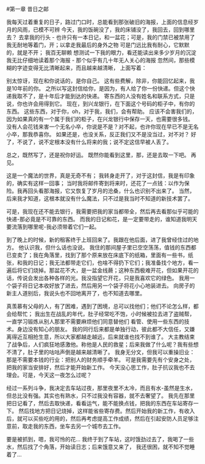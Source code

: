 
#第一章 昔日之邮


我每天过着重复的日子，路过门口时，总能看到那张破旧的海报，上面的信息经岁月的风雨，已模不可辨
今天，我的饭碗没了，我的床铺没了，我回去，回到哪里去？
去拿我的行头 - 也许只有一本日记，和一盆花；可是，我的门禁已被禁用了
我无耐地等着门，开；以拿走我最后的身外之物
可是门远比我有耐心，它默默的，就是不开；
我百无聊赖
想测试一下我的眼力，看还能读出来多少岁月的沉淀
我无比仔细地读着那个海报 - 那个似乎有几十年无人关心的海报
忽然间，那些模糊的字迹变得无比清晰起来，而且越来越清晰，
上面写着：

别太惊讶，现在和你说话的，是你自己。
这有些费解，除非，你能回忆起来，我是10年前的你。
之所以写这封信给你，是因为，有人给了你一份快递。但这个快递我取不了，是十年后才能到达的快递。
寄东西的人没有姓名和联系方式，只是说，你也许会用得到它。
现在，到兴龙银行，在下面这个号码的柜子中，有你的东西。
这些东西，对于你，oh，对于我，我们，会有帮助。
应该不会害我们的，因为如果真的有一个属于我们的柜子，在兴龙银行中保存一天，也需要很多钱。
没有人会花钱来害一个无名小卒，你说是不是？对不起，也许你现在早已不是无名小卒，那我恭喜你。
如果还是，也没关系，反正我们又不是没当过，对不对？
好了，不说了，说不定根本没有什么将来的我；说不定这信早被人丢了。

总之，既然写了，还是祝你好运。
既然你能看到这里，那，还是去取一下吧。
再见。



这是一个魔法的世界，真是无奇不有；
我转身走开了，对于这封信，我是有印象的，确实有这样一回事；
当时我将邮件寄到将来时，还花了一点钱：以作为保险。我再回头看那海报，它又恢复了岁月的沧桑，什么也识别不出来了。
当然，后来我才知道，这根本就没有什么魔法，只不过是我当时不知道的新技术罢了。

可是，我现在还不能去银行，我需要把我的家当都带全，然后再去看那似乎可能的快递-那必竟是不可靠的东西。
而我的日记和花，是一定要带走的，谁知道我明天要流落到哪里呢-我必须带着它们一起。


到了晚上的时候，新的租客终于上班回来了。我跟在他后面，进了我曾经住过的地方。
他认识我，但什么话也没说。
我住的那间屋子里已空空荡荡，值钱的东西都已变卖了；我在角落里，找到了那个原来放在床底下的纸箱，里面有一些书，纸张，和我的日记；我无法都带走它们，也啥不得扔下它们；我准备找个地方，看一遍后将它们烧掉。那盆花不大，是一盆金线蕨；这种东西极难开花，但如果开花的话，传说会发出各种各样的光。我没指望它开花，只是我喜欢它的绿色。
我用一个袋子将日记本收好放了进去，然后用另一个袋子将花小心地装进去。
向房子的新主人道别后，我说头也不回地离开了，也不知道去哪里。

真羡慕有父母的人，有了困难，遇到了困境，总可以找他们；他们不论怎么样，都会给帮忙；
我出生在战乱的年代，肚子经常吃不饱，小时候被拉去进了盗贼帮，一直学习锻炼从别人那里不需要麻烦他们同意替他们
看管、使用一些东西的技术。身边没有知心的朋友。
我的同行后来都是单独行动，彼此都不大信任，又嫌离得近互相抢生意，所以大家都越走越远，后来就谁也找不到谁了。
大主教结束了战争后，人们疯狂地感激他。称他是人民的救星；后来我做了什么呢？我有些想不清了，肚子里的咕咕声倒是越来越清晰了。
我身无分文，但我可以重操旧业：那是不需要本钱的行业：把别人的财务顺手牵羊。
可是我需要先有个安身之处，把我的家当安排好，然后才能开始新工作。
今天没心思工作，肚子抗议我也不去理会。可是，今天这一夜怎么过呢？

经过一系列斗争，我决定去车站过夜，那里夜里不太冷，而且有水-虽然是生水，但总比没有强。其实也有熟水，只不过我没有容器，就不去奢望了。
我先在那里把日记看了，然后去取快递，看看运气，能不能换点钱，把我的东西在车站寄存一下。
然后找地方把日记烧掉，这样能省些寄存费。然后开始我的新工作，有收入后，就可以买些吃的用的，然后再考虑提高工作成绩，然后在引起安防人员足够注意前，取走我的东西，坐车去另一个城市去工作。

要是被抓到，嗯，我可怜的花…
我终于到了车站，这时饿劲过去了，我喝了一些水，然后找了个角落，开始读日志；后来饿意又来了，
我还很困，就不知不觉睡着了…